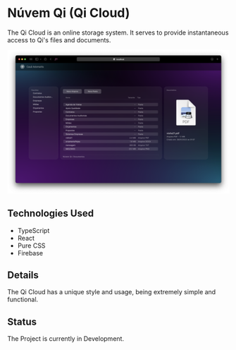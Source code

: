# Núvem Qi (Qi Cloud)

The Qi Cloud is an online storage system. It serves to provide instantaneous access to Qi's files and documents.

![Screenshot](screenshot.png)

## Technologies Used

- TypeScript
- React
- Pure CSS
- Firebase

## Details

The Qi Cloud has a unique style and usage, being extremely simple and functional.

## Status

The Project is currently in Development.
